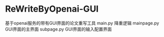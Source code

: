 # ReWriteByOpenai-GUI
基于openai服务的带有GUI界面的论文重写工具
main.py
降重逻辑
mainpage.py
GUI界面的主界面
subpage.py
GUI界面的输入配置界面
